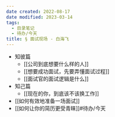 ```yaml
---
date created: 2022-08-17
date modified: 2023-03-14
tags:
  - 目录笔记
  - 待办/今天
title: § 面试现场 - 白海飞
---
```


- 知彼篇
	- [[公司到底想要什么样的人]]
	- [[想要成功面试，先要弄懂面试过程]]
	- [[面试官的面试逻辑是什么]]
- 知己篇
	- [[现在的你，到底该不该换工作]]
- [[如何有效地准备一场面试]]
- [[如何让你的简历更受青睐]]#待办/今天
